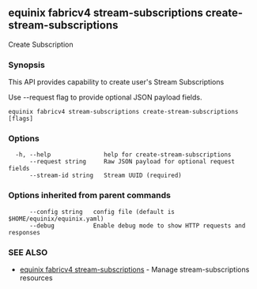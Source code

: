 ## equinix fabricv4 stream-subscriptions create-stream-subscriptions

Create Subscription

### Synopsis

This API provides capability to create user's Stream Subscriptions

Use --request flag to provide optional JSON payload fields.

```
equinix fabricv4 stream-subscriptions create-stream-subscriptions [flags]
```

### Options

```
  -h, --help               help for create-stream-subscriptions
      --request string     Raw JSON payload for optional request fields
      --stream-id string   Stream UUID (required)
```

### Options inherited from parent commands

```
      --config string   config file (default is $HOME/equinix/equinix.yaml)
      --debug           Enable debug mode to show HTTP requests and responses
```

### SEE ALSO

* [equinix fabricv4 stream-subscriptions](equinix_fabricv4_stream-subscriptions.md)	 - Manage stream-subscriptions resources

